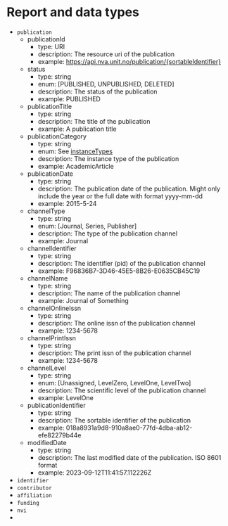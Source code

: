 # Report and data types

- `publication`
  - publicationId
    - type: URI
    - description: The resource uri of the publication
    - example: <https://api.nva.unit.no/publication/{sortableIdentifier}>
  - status
    - type: string
    - enum: [PUBLISHED, UNPUBLISHED, DELETED]
    - description: The status of the publication
    - example: PUBLISHED
  - publicationTitle
    - type: string
    - description: The title of the publication
    - example: A publication title
  - publicationCategory
    - type: string
    - enum: See [instanceTypes](https://github.com/BIBSYSDEV/nva-publication-api/tree/main/publication-model/src/main/java/no/unit/nva/model/instancetypes)
    - description: The instance type of the publication
    - example: AcademicArticle
  - publicationDate
    - type: string
    - description: The publication date of the publication. Might only include
    the year or the full date with format yyyy-mm-dd
    - example: 2015-5-24
  - channelType
    - type: string
    - enum: [Journal, Series, Publisher]
    - description: The type of the publication channel
    - example: Journal
  - channelIdentifier
    - type: string
    - description: The identifier (pid) of the publication channel
    - example: F96836B7-3D46-45E5-8B26-E0635CB45C19
  - channelName
    - type: string
    - description: The name of the publication channel
    - example: Journal of Something
  - channelOnlineIssn
    - type: string
    - description: The online issn of the publication channel
    - example: 1234-5678
  - channelPrintIssn
    - type: string
    - description: The print issn of the publication channel
    - example: 1234-5678
  - channelLevel
    - type: string
    - enum: [Unassigned, LevelZero, LevelOne, LevelTwo]
    - description: The scientific level of the publication channel
    - example: LevelOne
  - publicationIdentifier
    - type: string
    - description: The sortable identifier of the publication
    - example: 018a8931a9d8-910a8ae0-77fd-4dba-ab12-efe82279b44e
  - modifiedDate
    - type: string
    - description: The last modified date of the publication. ISO 8601 format
    - example: 2023-09-12T11:41:57.112226Z
- `identifier`
- `contributor`
- `affiliation`
- `funding`
- `nvi`
- 
